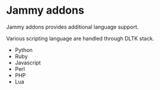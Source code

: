 # Jammy addons

Jammy addons provides additional language support.


Various scripting language are handled through DLTK stack.

* Python
* Ruby
* Javascript
* Perl
* PHP
* Lua

